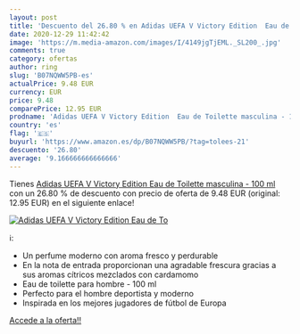 ```yaml
---
layout: post
title: 'Descuento del 26.80 % en Adidas UEFA V Victory Edition  Eau de To'
date: 2020-12-29 11:42:42
image: 'https://m.media-amazon.com/images/I/4149jgTjEML._SL200_.jpg'
comments: true
category: ofertas
author: ring
slug: 'B07NQWW5PB-es'
actualPrice: 9.48 EUR
currency: EUR
price: 9.48
comparePrice: 12.95 EUR
prodname: 'Adidas UEFA V Victory Edition  Eau de Toilette masculina - 100 ml'
country: 'es'
flag: '🇪🇸'
buyurl: 'https://www.amazon.es/dp/B07NQWW5PB/?tag=tolees-21'
descuento: '26.80'
average: '9.166666666666666'
---
```


Tienes [Adidas UEFA V Victory Edition  Eau de Toilette masculina - 100 ml](https://www.amazon.es/dp/B07NQWW5PB/?tag=tolees-21) con un 26.80 % de descuento con precio de oferta de 9.48 EUR (original: 12.95 EUR) en el siguiente enlace!

[![Adidas UEFA V Victory Edition  Eau de To](https://m.media-amazon.com/images/I/4149jgTjEML._SL200_.jpg)](https://www.amazon.es/dp/B07NQWW5PB/?tag=tolees-21)

ℹ️:

- Un perfume moderno con aroma fresco y perdurable
- En la nota de entrada proporcionan una agradable frescura gracias a sus aromas cítricos mezclados con cardamomo
- Eau de toilette para hombre - 100 ml
- Perfecto para el hombre deportista y moderno
- Inspirada en los mejores jugadores de fútbol de Europa

[Accede a la oferta!!](https://www.amazon.es/dp/B07NQWW5PB/?tag=tolees-21)
